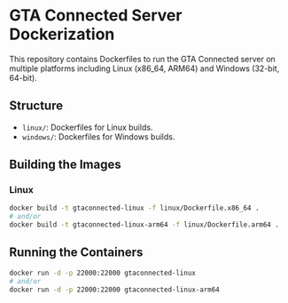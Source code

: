 
# GTA Connected Server Dockerization

This repository contains Dockerfiles to run the GTA Connected server on multiple platforms including Linux (x86_64, ARM64) and Windows (32-bit, 64-bit).

## Structure

- `linux/`: Dockerfiles for Linux builds.
- `windows/`: Dockerfiles for Windows builds.

## Building the Images

### Linux

```bash
docker build -t gtaconnected-linux -f linux/Dockerfile.x86_64 .
# and/or
docker build -t gtaconnected-linux-arm64 -f linux/Dockerfile.arm64 .
```

## Running the Containers

```bash
docker run -d -p 22000:22000 gtaconnected-linux
# and/or
docker run -d -p 22000:22000 gtaconnected-linux-arm64
```
